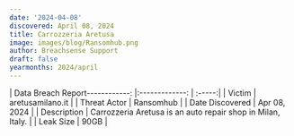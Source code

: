 ```yaml
---
date: '2024-04-08'
discovered: April 08, 2024
title: Carrozzeria Aretusa
image: images/blog/Ransomhub.png
author: Breachsense Support
draft: false
yearmonths: 2024/april
---
```


| Data Breach Report------------:     |:-------------:    | :-----:|
| Victim      | aretusamilano.it      | 
| Threat Actor      | Ransomhub      | 
| Date Discovered      | Apr 08, 2024      | 
| Description      | Carrozzeria Aretusa is an auto repair shop in Milan, Italy.      | 
| Leak Size      | 90GB      | 

